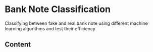 # Bank Note Classification
Classifying between fake and real bank note using different machine learning algorithms and test their efficiency

## Content
